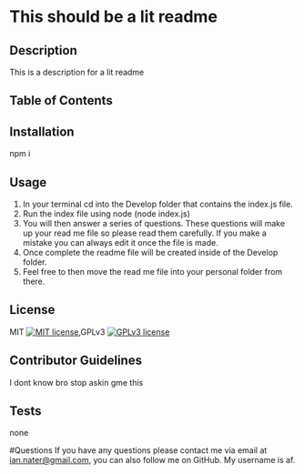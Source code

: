 
  # This should be a lit readme


  ## Description 
  This is a description for a lit readme 

  ## Table of Contents

  ## Installation
  npm i

  ## Usage
  1. In your terminal cd into the Develop folder that contains the index.js file.
  2. Run the index file using node (node index.js)
  3. You will then answer a series of questions. These questions will make up your read me file so please read them carefully. If you make a mistake you can always edit it once the file is made.
  4. Once complete the readme file will be created inside of the Develop folder.
  5. Feel free to then move the read me file into your personal folder from there. 

  ## License
  MIT [![MIT license](https://img.shields.io/badge/License-MIT-blue.svg)](https://lbesson.mit-license.org/),GPLv3 [![GPLv3 license](https://img.shields.io/badge/License-GPLv3-blue.svg)](http://perso.crans.org/besson/LICENSE.html)

  ## Contributor Guidelines
  I dont know bro stop askin gme this

  ## Tests 
  none

  #Questions
   If you have any questions please contact me via email at ian.nater@gmail.com, you can also follow me on GitHub. My username is af.


